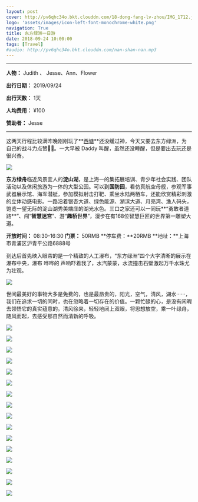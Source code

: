 ```yaml
---
layout: post
cover: http://pv6qhc34o.bkt.clouddn.com/18-dong-fang-lv-zhou/IMG_1712.jpg
logo: 'assets/images/icon-left-font-monochrome-white.png'
navigation: True
title: 东方绿洲一日游
date: 2018-09-24 10:00:00
tags: [Travel]
#audio: http://pv6qhc34o.bkt.clouddn.com/nan-shan-nan.mp3
---
```


------

**人物：** Judith 、 Jesse、Ann、Flower

**出行日期：** 2019/09/24

**出行天数：** 1天

**人均费用：** ¥100

**赞助者：** Jesse

------

这两天行程比较满昨晚刚刚玩了**[西塘](http://judithzhu.tk/xi-tang-you/)**还没缓过神，今天又要去东方绿洲，为自己的战斗力点赞👍🏻。一大早被 Daddy 叫醒，虽然还没睡醒，但是要出去玩还是很兴奋。

![](http://pv6qhc34o.bkt.clouddn.com/18-dong-fang-lv-zhou/IMG_1660.jpg)

**东方绿舟**临近风景宜人的**淀山湖**，是上海一的集拓展培训、青少年社会实践、团队活动以及休闲旅游为一体的大型公园。可以到**国防园**，看仿真航空母舰，参观军事武器展示馆、海军潜艇，参加模拟射击打靶、乘坐水陆两栖车，还能欣赏精彩刺激的立体动感电影。一路沿着银杏大道、绿色能源、湖滨大道、月亮湾、渔人码头，饱览一望无际的淀山湖秀美端庄的湖光水色。三口之家还可以一同玩**“勇敢者道路**”、闯“**智慧迷宫**”、游“**趣桥世界**”，漫步在有168位智慧巨匠的世界第一雕塑大道。

**开放时间：** 08:30-16:30    **门票：** 50RMB  **停车费：**20RMB
**地址：**上海市青浦区沪青平公路6888号

到达后首先映入眼帘的是一个精致的人工瀑布，“东方绿洲”四个大字清晰的展示在瀑布中央，瀑布 哗哗的 声响吓着我了，水汽蒙蒙，水流撞击石壁激起万千水珠尤为壮观。

![](http://pv6qhc34o.bkt.clouddn.com/18-dong-fang-lv-zhou/IMG_1428.JPG)

世间最美好的事物大多是免费的，也是最昂贵的，阳光，空气，清风，湖水······，我们在追求一切的同时，也在忽略着一切存在的价值。一颗忙碌的心，是没有闲暇去领悟它的真实蕴意的。清风徐来，轻轻地闭上双眼，将思想放空，乘一叶绿舟，随风而起，去感受那自然而清新的呼吸。

![](http://pv6qhc34o.bkt.clouddn.com/18-dong-fang-lv-zhou/IMG_1667.jpg)

![](http://pv6qhc34o.bkt.clouddn.com/18-dong-fang-lv-zhou/IMG_1668.jpg)

![](http://pv6qhc34o.bkt.clouddn.com/18-dong-fang-lv-zhou/IMG_1669.jpg)

![](http://pv6qhc34o.bkt.clouddn.com/18-dong-fang-lv-zhou/IMG_1708.jpg)

![](http://pv6qhc34o.bkt.clouddn.com/18-dong-fang-lv-zhou/IMG_1674.jpg)

![](http://pv6qhc34o.bkt.clouddn.com/18-dong-fang-lv-zhou/IMG_1724.jpg)

![](http://pv6qhc34o.bkt.clouddn.com/18-dong-fang-lv-zhou/IMG_1694.jpg)

![](http://pv6qhc34o.bkt.clouddn.com/18-dong-fang-lv-zhou/IMG_1688.jpg)

![](http://pv6qhc34o.bkt.clouddn.com/18-dong-fang-lv-zhou/IMG_1672.jpg)

![](http://pv6qhc34o.bkt.clouddn.com/18-dong-fang-lv-zhou/IMG_1673.jpg)

![](http://pv6qhc34o.bkt.clouddn.com/18-dong-fang-lv-zhou/IMG_1676.jpg)

![](http://pv6qhc34o.bkt.clouddn.com/18-dong-fang-lv-zhou/IMG_1722.jpg)

![](http://pv6qhc34o.bkt.clouddn.com/18-dong-fang-lv-zhou/IMG_1675.jpg)

![](http://pv6qhc34o.bkt.clouddn.com/18-dong-fang-lv-zhou/IMG_1692.jpg)

![](http://pv6qhc34o.bkt.clouddn.com/18-dong-fang-lv-zhou/IMG_1699.jpg)

![](http://pv6qhc34o.bkt.clouddn.com/18-dong-fang-lv-zhou/IMG_1602.jpg)
